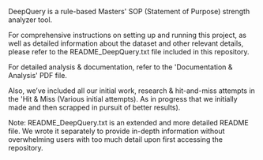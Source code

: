 DeepQuery is a rule-based Masters' SOP (Statement of Purpose) strength analyzer tool.

For comprehensive instructions on setting up and running this project, as well as detailed information about the dataset and other relevant details, please refer to the README_DeepQuery.txt file included in this repository.

For detailed analysis & documentation, refer to the 'Documentation & Analysis' PDF file.

Also, we’ve included all our initial work, research & hit-and-miss attempts in the 'Hit & Miss (Various initial attempts). As in progress that we initially made and then scrapped in pursuit of better results).

Note: README_DeepQuery.txt is an extended and more detailed README file. We wrote it separately to provide in-depth information without overwhelming users with too much detail upon first accessing the repository.
